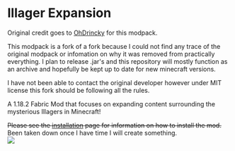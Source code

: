 # Illager Expansion
Original credit goes to [OhDrincky](https://github.com/OhDricky) for this modpack.

This modpack is a fork of a fork because I could not find any trace of the original modpack or infomation on why it was removed from practically everything. I plan to release .jar's and this repository will mostly function as an archive and hopefully be kept up to date for new minecraft versions.

I have not been able to contact the original developer however under MIT license this fork should be following all the rules.

A 1.18.2 Fabric Mod that focuses on expanding content surrounding the mysterious Illagers in Minecraft!

~~Please see the [installation](https://github.com/OhDricky/Illager-Expansion/wiki/Installation) page for information on how to install the mod.~~ Been taken down once I have time I will create something.\
![](https://i.postimg.cc/c1b45tRZ/OBp7tUT.png)
